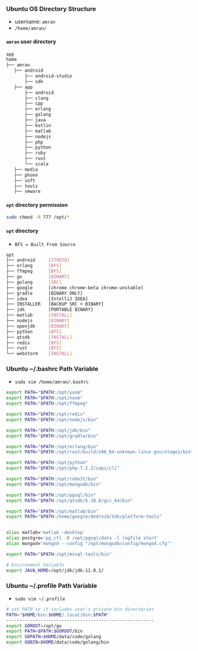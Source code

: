 ### Ubuntu OS Directory Structure
* username: ``` amran ```
* ``` /home/amran/ ```
#### ``` amran ``` user directory
```sh
app
home
├── amran
   ├── android
       ├── android-studio
       ├── sdk
   ├── app
       ├── android
       ├── clang
       ├── cpp
       ├── erlang
       ├── golang
       ├── java
       ├── kotlin
       ├── matlab
       ├── nodejs
       ├── php
       ├── python
       ├── ruby
       ├── rust
       └── scala
   ├── media
   ├── phone
   ├── soft
   ├── tools
   ├── vmware
```

#### ``` opt ``` directory permission
```sh
sudo chmod -R 777 /opt/*
```

#### ``` opt ``` directory
* ``` BFS = Built From Source ```
```sh
opt
├── android     [STUDIO]
├── erlang      [BFS]
├── ffmpeg      [BFS]
├── go          [BINARY]
├── golang      [SRC]
├── google      [chrome chrome-beta chrome-unstable]
├── gradle      [BINARY ONLY]
├── idea        [IntelliJ IDEA]
├── INSTALLER   [BACKUP SRC + BINARY]
├── jdk         [PORTABLE BINARY]
├── matlab      [INSTALL]
├── nodejs      [BINARY]
├── openjdk     [BINARY]
├── python      [BFS]
├── qtsdk       [INSTALL]
├── redis       [BFS]
├── rust        [BFS]
└── webstorm    [INSTALL]
```

### Ubuntu ~/.bashrc Path Variable
* ``` sudo vim /home/amran/.bashrc ```
```sh
export PATH="$PATH:/opt/yasm"
export PATH="$PATH:/opt/nasm"
export PATH="$PATH:/opt/ffmpeg"

export PATH="$PATH:/opt/redis"
export PATH="$PATH:/opt/nodejs/bin"

export PATH="$PATH:/opt/jdk/bin"
export PATH="$PATH:/opt/gradle/bin"

export PATH="$PATH:/opt/erlang/bin"
export PATH="$PATH:/opt/rust/build/x86_64-unknown-linux-gnu/stage1/bin"

export PATH="$PATH:/opt/python"
export PATH="$PATH:/opt/php-7.2.2/sapi/cli"

export PATH="$PATH:/opt/robo3t/bin"
export PATH="$PATH:/opt/mongodb/bin"

export PATH="$PATH:/opt/pgsql/bin"
export PATH="$PATH:/opt/qtsdk/5.10.0/gcc_64/bin"

export PATH="$PATH:/opt/matlab/bin"
export PATH="$PATH:/home/google/Android/Sdk/platform-tools"


alias matlab='matlab -desktop'
alias postgre='pg_ctl -D /opt/pgsql/data -l logfile start'
alias mongod='mongod --config "/opt/mongodb/config/mongod.cfg"'

export PATH="$PATH:/opt/mssql-tools/bin"

# Environment Variable
export JAVA_HOME=/opt/jdk/jdk-11.0.1/

```

### Ubuntu ~/.profile Path Variable
* ``` sudo vim ~/.profile ```
```sh
# set PATH so it includes user's private bin directories
PATH="$HOME/bin:$HOME/.local/bin:$PATH"
--------------------------------------------------------
export GOROOT=/opt/go
export PATH=$PATH:$GOROOT/bin
export GOPATH=$HOME/data/code/golang
export GOBIN=$HOME/data/code/golang/bin
```

